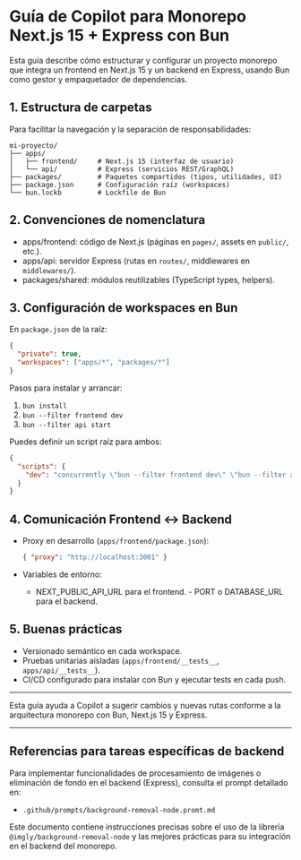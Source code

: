 # Guía de Copilot para Monorepo Next.js 15 + Express con Bun

Esta guía describe cómo estructurar y configurar un proyecto monorepo que integra un frontend en Next.js 15 y un backend en Express, usando Bun como gestor y empaquetador de dependencias.

## 1. Estructura de carpetas

Para facilitar la navegación y la separación de responsabilidades:

```plaintext
mi-proyecto/
├── apps/
│   ├── frontend/     # Next.js 15 (interfaz de usuario)
│   └── api/          # Express (servicios REST/GraphQL)
├── packages/         # Paquetes compartidos (tipos, utilidades, UI)
├── package.json      # Configuración raíz (workspaces)
└── bun.lockb         # Lockfile de Bun
```

## 2. Convenciones de nomenclatura

- apps/frontend: código de Next.js (páginas en `pages/`, assets en `public/`, etc.).
- apps/api: servidor Express (rutas en `routes/`, middlewares en `middlewares/`).
- packages/shared: módulos reutilizables (TypeScript types, helpers).

## 3. Configuración de workspaces en Bun

En `package.json` de la raíz:

```json
{
  "private": true,
  "workspaces": ["apps/*", "packages/*"]
}
```

Pasos para instalar y arrancar:

1. `bun install`
2. `bun --filter frontend dev`
3. `bun --filter api start`

Puedes definir un script raíz para ambos:

```json
{
  "scripts": {
    "dev": "concurrently \"bun --filter frontend dev\" \"bun --filter api start\""
  }
}
```

## 4. Comunicación Frontend ↔ Backend

- Proxy en desarrollo (`apps/frontend/package.json`):

  ```json
  { "proxy": "http://localhost:3001" }
  ```

- Variables de entorno:
  - NEXT_PUBLIC_API_URL para el frontend.
    - PORT o DATABASE_URL para el backend.

## 5. Buenas prácticas

- Versionado semántico en cada workspace.
- Pruebas unitarias aisladas (`apps/frontend/__tests__`, `apps/api/__tests__`).
- CI/CD configurado para instalar con Bun y ejecutar tests en cada push.

---

Esta guía ayuda a Copilot a sugerir cambios y nuevas rutas conforme a la arquitectura monorepo con Bun, Next.js 15 y Express.

---

## Referencias para tareas específicas de backend

Para implementar funcionalidades de procesamiento de imágenes o eliminación de fondo en el backend (Express), consulta el prompt detallado en:

- `.github/prompts/background-removal-node.promt.md`

Este documento contiene instrucciones precisas sobre el uso de la librería `@imgly/background-removal-node` y las mejores prácticas para su integración en el backend del monorepo.
